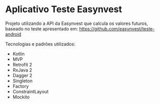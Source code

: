 # Aplicativo Teste Easynvest
Projeto utilizando a API da Easynvest que calcula os valores futuros, baseado no teste apresentado em: https://github.com/easynvest/teste-android

Tecnologias e padrões utilizados:
- Kotlin
- MVP
- Retrofit 2
- RxJava 2
- Dagger 2
- Singleton
- Factory
- ConstraintLayout
- Mockito
